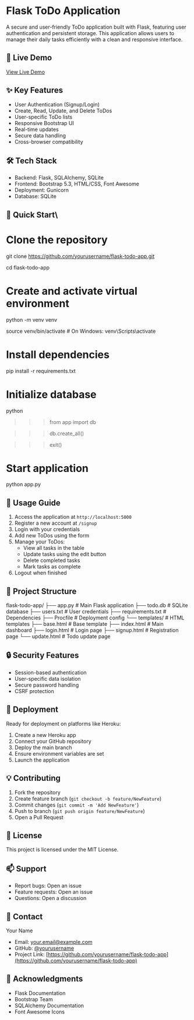 # Flask ToDo Application

A secure and user-friendly ToDo application built with Flask, featuring user authentication and persistent storage. This application allows users to manage their daily tasks efficiently with a clean and responsive interface.

## 🚀 Live Demo
[View Live Demo](https://todo-lx12.onrender.com/login)

## ✨ Key Features
- User Authentication (Signup/Login)
- Create, Read, Update, and Delete ToDos
- User-specific ToDo lists
- Responsive Bootstrap UI
- Real-time updates
- Secure data handling
- Cross-browser compatibility

## 🛠️ Tech Stack
- Backend: Flask, SQLAlchemy, SQLite
- Frontend: Bootstrap 5.3, HTML/CSS, Font Awesome
- Deployment: Gunicorn
- Database: SQLite

## 🚦 Quick Start\

# Clone the repository

git clone https://github.com/yourusername/flask-todo-app.git

cd flask-todo-app


# Create and activate virtual environment

python -m venv venv

source venv/bin/activate # On Windows: venv\Scripts\activate


# Install dependencies

pip install -r requirements.txt


# Initialize database


python

>>> from app import db

>>> db.create_all()


>>> exit()

# Start application

python app.py

## 📖 Usage Guide
1. Access the application at `http://localhost:5000`
2. Register a new account at `/signup`
3. Login with your credentials
4. Add new ToDos using the form
5. Manage your ToDos:
   - View all tasks in the table
   - Update tasks using the edit button
   - Delete completed tasks
   - Mark tasks as complete
6. Logout when finished

## 📁 Project Structure

flask-todo-app/
├── app.py # Main Flask application
├── todo.db # SQLite database
├── users.txt # User credentials
├── requirements.txt # Dependencies
├── Procfile # Deployment config
└── templates/ # HTML templates
├── base.html # Base template
├── index.html # Main dashboard
├── login.html # Login page
├── signup.html # Registration page
└── update.html # Todo update page

## 🔒 Security Features
- Session-based authentication
- User-specific data isolation
- Secure password handling
- CSRF protection

## 🚀 Deployment
Ready for deployment on platforms like Heroku:
1. Create a new Heroku app
2. Connect your GitHub repository
3. Deploy the main branch
4. Ensure environment variables are set
5. Launch the application

## 💡 Contributing
1. Fork the repository
2. Create feature branch (`git checkout -b feature/NewFeature`)
3. Commit changes (`git commit -m 'Add NewFeature'`)
4. Push to branch (`git push origin feature/NewFeature`)
5. Open a Pull Request

## 📝 License
This project is licensed under the MIT License.

## 📫 Support
- Report bugs: Open an issue
- Feature requests: Open an issue
- Questions: Open a discussion

## 👥 Contact
Your Name
- Email: your.email@example.com
- GitHub: [@yourusername](https://github.com/yourusername)
- Project Link: [https://github.com/yourusername/flask-todo-app](https://github.com/yourusername/flask-todo-app)

## 🙏 Acknowledgments
- Flask Documentation
- Bootstrap Team
- SQLAlchemy Documentation
- Font Awesome Icons

